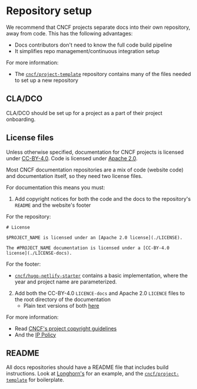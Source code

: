 # Repository setup 

We recommend that CNCF projects separate docs into their own repository, away from code. This has the following advantages:

- Docs contributors don't need to know the full code build pipeline 
- It simplifies repo management/continuous integration setup 


For more information:

- The [`cncf/project-template`](https://github.com/cncf/project-template) repository contains many of the files needed to set up a new repository

## CLA/DCO

CLA/DCO should be set up for a project as a part of their project onboarding.

## License files 

Unless otherwise specified, documentation for CNCF projects is licensed under [CC-BY-4.0](https://creativecommons.org/licenses/by/4.0/). Code is licensed under [Apache 2.0](https://www.apache.org/licenses/LICENSE-2.0).

Most CNCF documentation repositories are a mix of code (website code) and documentation itself, so they need two license files.

For documentation this means you must: 

1. Add copyright notices for both the code and the docs to the repository's `README` and the website's footer

For the repository: 

```
# License

$PROJECT_NAME is licensed under an [Apache 2.0 license](./LICENSE).

The #PROJECT_NAME documentation is licensed under a [CC-BY-4.0 license](./LICENSE-docs). 
```

For the footer:

- [`cncf/hugo-netlify-starter`](https://github.com/cncf/hugo-netlify-starter/blob/main/layouts/partials/footer.html) contains a basic implementation, where the year and project name are parameterized.


2. Add both the CC-BY-4.0 `LICENCE-docs` and Apache 2.0 `LICENCE` files to the root directory of the documentation
    - Plain text versions of both [here](https://github.com/cncf/project-template)

For more information:

- Read [CNCF's project copyright guidelines](https://github.com/cncf/foundation/blob/master/copyright-notices.md)
- And the [IP Policy](https://github.com/cncf/foundation/blob/master/charter.md#11-ip-policy)

## README

All docs repositories should have a README file that includes build instructions. Look at [Longhorn's](https://github.com/longhorn/website) for an example, and the [`cncf/project-template`](https://github.com/cncf/project-template) for boilerplate.

